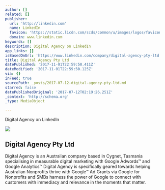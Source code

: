 ```yaml
---
author: []
related: []
publisher:
  url: 'http://linkedin.com'
  name: LinkedIn
  favicon: 'https://static.licdn.com/scds/common/u/images/logos/favicons/v1/favicon.ico'
  domain: www.linkedin.com
keywords: []
description: Digital Agency on LinkedIn
app_links: []
isBasedOnUrl: 'https://www.linkedin.com/company/digital-agency-pty-ltd'
title: Digital Agency Pty Ltd
datePublished: '2017-11-01T22:59:50.411Z'
dateModified: '2017-11-01T22:59:50.125Z'
via: {}
inFeed: true
sourcePath: _posts/2017-07-12-digital-agency-pty-ltd.md
starred: false
datePublishedOriginal: '2017-07-12T02:19:26.251Z'
_context: 'http://schema.org'
_type: MediaObject

---
```

Digital Agency on LinkedIn

<article style=""><img src="https://imgflo.herokuapp.com/graph/2b2431f8e7ba7b0/cfd7b0644d7d9d8c48539068fbcced38/noop.png?input=https%3A%2F%2Fmedia.licdn.com%2Fmpr%2Fmpr%2Fshrink_200_200%2FAAEAAQAAAAAAAAVXAAAAJDQwNjE2ZjQ5LWE0MWUtNGUwNS05NDhmLTIyMmQwOGJiNzBjYw.png" /><h1>Digital Agency Pty Ltd</h1><p>Digital Agency is an Australian company based in Cygnet, Tasmania specialising in measurable digital marketing with Google Adwords™ and Google Analytics™ Digital Agency is specifically geared towards helping Australian Nonprofits thrive with Google™ Ad Grants via Google for Nonprofits and SMBs harness the power of Google to connect with customers with immediacy and relevance in the moments that matter.</p></article>